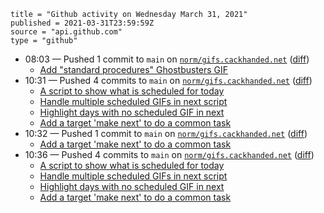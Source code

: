 ```
title = "Github activity on Wednesday March 31, 2021"
published = 2021-03-31T23:59:59Z
source = "api.github.com"
type = "github"
```

* 08:03 — Pushed 1 commit to `main` on [`norm/gifs.cackhanded.net`](https://github.com/norm/gifs.cackhanded.net) ([diff](https://github.com/norm/gifs.cackhanded.net/compare/1c5bf75a6faa0244cd6cc003ec83d96c0ba98a98..f99f5fe8c0b3942b144bb8984b649897439b4d8e))
  * [Add "standard procedures" Ghostbusters GIF](https://github.com/norm/gifs.cackhanded.net/commit/f99f5fe8c0b3942b144bb8984b649897439b4d8e)
* 10:31 — Pushed 4 commits to `main` on [`norm/gifs.cackhanded.net`](https://github.com/norm/gifs.cackhanded.net) ([diff](https://github.com/norm/gifs.cackhanded.net/compare/f99f5fe8c0b3942b144bb8984b649897439b4d8e..211f87fc9205d58f9cb7b4cbafe6b591b9f2e886))
  * [A script to show what is scheduled for today](https://github.com/norm/gifs.cackhanded.net/commit/154acb1598366b8d471280820a4e4c9998453067)
  * [Handle multiple scheduled GIFs in next script](https://github.com/norm/gifs.cackhanded.net/commit/04576c16d81f791d8891588e2856d8d9392c7c6e)
  * [Highlight days with no scheduled GIF in next](https://github.com/norm/gifs.cackhanded.net/commit/def667f29c010a3e95140f7b5f5e260def44bcfc)
  * [Add a target 'make next' to do a common task](https://github.com/norm/gifs.cackhanded.net/commit/211f87fc9205d58f9cb7b4cbafe6b591b9f2e886)
* 10:32 — Pushed 1 commit to `main` on [`norm/gifs.cackhanded.net`](https://github.com/norm/gifs.cackhanded.net) ([diff](https://github.com/norm/gifs.cackhanded.net/compare/211f87fc9205d58f9cb7b4cbafe6b591b9f2e886..5ed18b2d8ea768bf38e26e8fcd3406e830c0553d))
  * [Add a target 'make next' to do a common task](https://github.com/norm/gifs.cackhanded.net/commit/5ed18b2d8ea768bf38e26e8fcd3406e830c0553d)
* 10:36 — Pushed 4 commits to `main` on [`norm/gifs.cackhanded.net`](https://github.com/norm/gifs.cackhanded.net) ([diff](https://github.com/norm/gifs.cackhanded.net/compare/5ed18b2d8ea768bf38e26e8fcd3406e830c0553d..6ea13c7876cd98be21557a4e7a5aa3fffe6a5cd1))
  * [A script to show what is scheduled for today](https://github.com/norm/gifs.cackhanded.net/commit/bc05fd1c27a27a088aa4ba39f5782ebc01a47a6d)
  * [Handle multiple scheduled GIFs in next script](https://github.com/norm/gifs.cackhanded.net/commit/84bde8b258af4d948c7838ac19c22ce33efb6517)
  * [Highlight days with no scheduled GIF in next](https://github.com/norm/gifs.cackhanded.net/commit/ba495cd3a8c23ea6cb4d794d1b3421f0b79f9dd9)
  * [Add a target 'make next' to do a common task](https://github.com/norm/gifs.cackhanded.net/commit/6ea13c7876cd98be21557a4e7a5aa3fffe6a5cd1)
